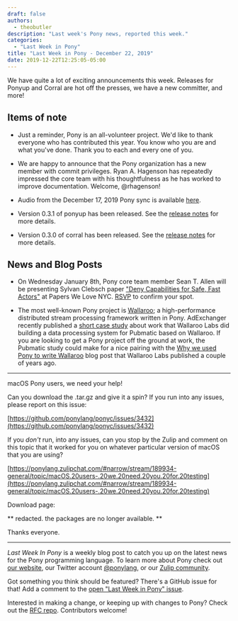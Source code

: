 ```yaml
---
draft: false
authors:
  - theobutler
description: "Last week's Pony news, reported this week."
categories:
  - "Last Week in Pony"
title: "Last Week in Pony - December 22, 2019"
date: 2019-12-22T12:25:05-05:00
---
```


We have quite a lot of exciting announcements this week. Releases for Ponyup and Corral are hot off the presses, we have a new committer, and more!
<!-- more -->

## Items of note

- Just a reminder, Pony is an all-volunteer project. We'd like to thank everyone who has contributed this year. You know who you are and what you've done. Thank you to each and every one of you.

- We are happy to announce that the Pony organization has a new member with commit privileges. Ryan A. Hagenson has repeatedly impressed the core team with his thoughtfulness as he has worked to improve documentation. Welcome, @rhagenson!

- Audio from the December 17, 2019 Pony sync is available [here](https://sync-recordings.ponylang.io/r/2019_12_17.m4a).

- Version 0.3.1 of ponyup has been released. See the [release notes](https://github.com/ponylang/ponyup/releases/tag/0.3.1) for more details.

- Version 0.3.0 of corral has been released. See the [release notes](https://github.com/ponylang/corral/releases/tag/0.3.0) for more details.

## News and Blog Posts

- On Wednesday January 8th, Pony core team member Sean T. Allen will be presenting Sylvan Clebsch paper ["Deny Capabilities for Safe, Fast Actors"](https://www.ponylang.io/media/papers/fast-cheap.pdf) at Papers We Love NYC. [RSVP](https://www.meetup.com/papers-we-love/events/267124284/) to confirm your spot.

- The most well-known Pony project is [Wallaroo](https://github.com/wallaroolabs/wallaroo); a high-performance distributed stream processing framework written in Pony. AdExchanger recently published a [short case study](https://adexchanger.com/platforms/pubmatic-slashes-infrastructure-costs-with-wallaroo-labs/) about work that Wallaroo Labs did building a data processing system for Pubmatic based on Wallaroo. If you are looking to get a Pony project off the ground at work, the Pubmatic study could make for a nice pairing with the [Why we used Pony to write Wallaroo](https://blog.wallaroolabs.com/2017/10/why-we-used-pony-to-write-wallaroo/) blog post that Wallaroo Labs published a couple of years ago.

---

macOS Pony users, we need your help!

Can you download the .tar.gz and give it a spin? If you run into any issues, please report on this issue:

[https://github.com/ponylang/ponyc/issues/3432](https://github.com/ponylang/ponyc/issues/3432)

If you *don't* run, into any issues, can you stop by the Zulip and comment on this topic that it worked for you on whatever particular version of macOS that you are using?

[https://ponylang.zulipchat.com/#narrow/stream/189934-general/topic/macOS.20users-.20we.20need.20you.20for.20testing](https://ponylang.zulipchat.com/#narrow/stream/189934-general/topic/macOS.20users-.20we.20need.20you.20for.20testing)

Download page:

** redacted. the packages are no longer available. **

Thanks everyone.

---

_Last Week In Pony_ is a weekly blog post to catch you up on the latest news for the Pony programming language. To learn more about Pony check out [our website](https://ponylang.io), our Twitter account [@ponylang](https://twitter.com/ponylang), or our [Zulip community](https://ponylang.zulipchat.com).

Got something you think should be featured? There's a GitHub issue for that! Add a comment to the [open "Last Week in Pony" issue](https://github.com/ponylang/ponylang.github.io/issues?q=is%3Aissue+is%3Aopen+label%3Alast-week-in-pony).

Interested in making a change, or keeping up with changes to Pony? Check out the [RFC repo](https://github.com/ponylang/rfcs). Contributors welcome!
